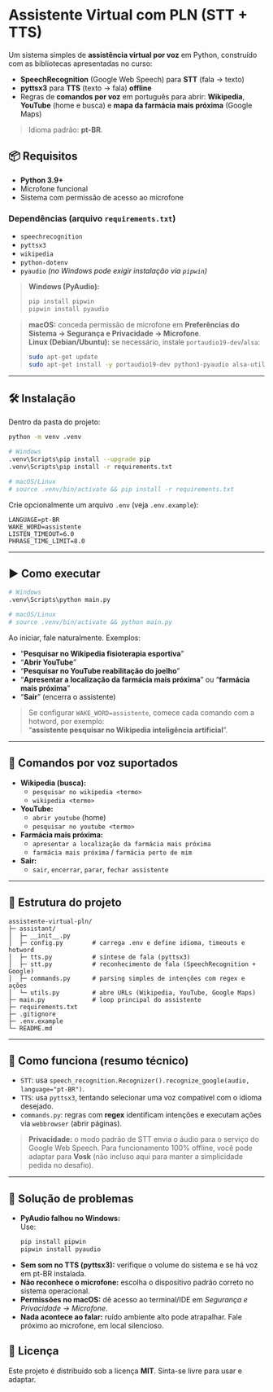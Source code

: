 # Assistente Virtual com PLN (STT + TTS)

Um sistema simples de **assistência virtual por voz** em Python, construído com as bibliotecas apresentadas no curso:
- **SpeechRecognition** (Google Web Speech) para **STT** (fala → texto)
- **pyttsx3** para **TTS** (texto → fala) **offline**
- Regras de **comandos por voz** em português para abrir: **Wikipedia**, **YouTube** (home e busca) e **mapa da farmácia mais próxima** (Google Maps)

> Idioma padrão: **pt-BR**.  


## 📦 Requisitos
- **Python 3.9+**
- Microfone funcional
- Sistema com permissão de acesso ao microfone

### Dependências (arquivo `requirements.txt`)
- `speechrecognition`
- `pyttsx3`
- `wikipedia`
- `python-dotenv`
- `pyaudio` *(no Windows pode exigir instalação via `pipwin`)*

> **Windows (PyAudio):**
> ```bash
> pip install pipwin
> pipwin install pyaudio
> ```

> **macOS:** conceda permissão de microfone em **Preferências do Sistema → Segurança e Privacidade → Microfone**.  
> **Linux (Debian/Ubuntu):** se necessário, instale `portaudio19-dev`/`alsa`:
> ```bash
> sudo apt-get update
> sudo apt-get install -y portaudio19-dev python3-pyaudio alsa-utils
> ```

---

## 🛠️ Instalação
Dentro da pasta do projeto:
```bash
python -m venv .venv

# Windows
.venv\Scripts\pip install --upgrade pip
.venv\Scripts\pip install -r requirements.txt

# macOS/Linux
# source .venv/bin/activate && pip install -r requirements.txt
```

Crie opcionalmente um arquivo `.env` (veja `.env.example`):
```env
LANGUAGE=pt-BR
WAKE_WORD=assistente
LISTEN_TIMEOUT=6.0
PHRASE_TIME_LIMIT=8.0
```

---

## ▶️ Como executar
```bash
# Windows
.venv\Scripts\python main.py

# macOS/Linux
# source .venv/bin/activate && python main.py
```

Ao iniciar, fale naturalmente. Exemplos:

- “**Pesquisar no Wikipedia fisioterapia esportiva**”  
- “**Abrir YouTube**”  
- “**Pesquisar no YouTube reabilitação do joelho**”  
- “**Apresentar a localização da farmácia mais próxima**” ou “**farmácia mais próxima**”  
- “**Sair**” (encerra o assistente)

> Se configurar `WAKE_WORD=assistente`, comece cada comando com a hotword, por exemplo:  
> “**assistente pesquisar no Wikipedia inteligência artificial**”.

---

## 🧠 Comandos por voz suportados
- **Wikipedia (busca):**  
  - `pesquisar no wikipedia <termo>`  
  - `wikipedia <termo>`
- **YouTube:**  
  - `abrir youtube` (home)  
  - `pesquisar no youtube <termo>`
- **Farmácia mais próxima:**  
  - `apresentar a localização da farmácia mais próxima`  
  - `farmácia mais próxima` / `farmácia perto de mim`
- **Sair:**  
  - `sair`, `encerrar`, `parar`, `fechar assistente`

---

## 📁 Estrutura do projeto
```
assistente-virtual-pln/
├─ assistant/
│  ├─ __init__.py
│  ├─ config.py        # carrega .env e define idioma, timeouts e hotword
│  ├─ tts.py           # síntese de fala (pyttsx3)
│  ├─ stt.py           # reconhecimento de fala (SpeechRecognition + Google)
│  ├─ commands.py      # parsing simples de intenções com regex e ações
│  └─ utils.py         # abre URLs (Wikipedia, YouTube, Google Maps)
├─ main.py             # loop principal do assistente
├─ requirements.txt
├─ .gitignore
├─ .env.example
└─ README.md
```

---

## 🧩 Como funciona (resumo técnico)
- `STT`: usa `speech_recognition.Recognizer().recognize_google(audio, language="pt-BR")`.
- `TTS`: usa `pyttsx3`, tentando selecionar uma voz compatível com o idioma desejado.
- `commands.py`: regras com **regex** identificam intenções e executam ações via `webbrowser` (abrir páginas).

> **Privacidade:** o modo padrão de STT envia o áudio para o serviço do Google Web Speech. Para funcionamento 100% offline, você pode adaptar para **Vosk** (não incluso aqui para manter a simplicidade pedida no desafio).

---

## 🧯 Solução de problemas
- **PyAudio falhou no Windows:**  
  Use:
  ```bash
  pip install pipwin
  pipwin install pyaudio
  ```
- **Sem som no TTS (pyttsx3):** verifique o volume do sistema e se há voz em pt-BR instalada.  
- **Não reconhece o microfone:** escolha o dispositivo padrão correto no sistema operacional.  
- **Permissões no macOS:** dê acesso ao terminal/IDE em *Segurança e Privacidade → Microfone*.  
- **Nada acontece ao falar:** ruído ambiente alto pode atrapalhar. Fale próximo ao microfone, em local silencioso.


## 📜 Licença
Este projeto é distribuído sob a licença **MIT**. Sinta-se livre para usar e adaptar.

